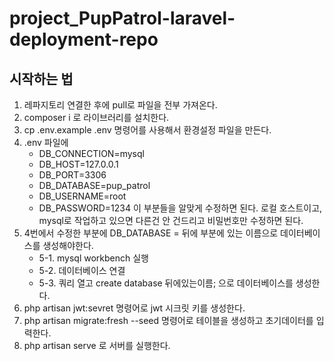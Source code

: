 # project_PupPatrol-laravel-deployment-repo
## 시작하는 법
1. 레파지토리 연결한 후에 pull로 파일을 전부 가져온다.
2. composer i 로 라이브러리를 설치한다.
3. cp .env.example .env     명령어를 사용해서 환경설정 파일을 만든다.
4. .env 파일에
    - DB_CONNECTION=mysql
    - DB_HOST=127.0.0.1
    - DB_PORT=3306
    - DB_DATABASE=pup_patrol
    - DB_USERNAME=root
    - DB_PASSWORD=1234
   이 부분들을 알맞게 수정하면 된다. 로컬 호스트이고, mysql로 작업하고 있으면 다른건 안 건드리고 비밀번호만 수정하면 된다.
5. 4번에서 수정한 부분에 DB_DATABASE = 뒤에 부분에 있는 이름으로 데이터베이스를 생성해야한다.
   - 5-1. mysql workbench 실행
   - 5-2. 데이터베이스 연결
   - 5-3. 쿼리 열고 create database 뒤에있는이름; 으로 데이터베이스를 생성한다.
6. php artisan jwt:sevret     명령어로 jwt 시크릿 키를 생성한다.
7. php artisan migrate:fresh --seed     명령어로 테이블을 생성하고 초기데이터를 입력한다.
8. php artisan serve 로 서버를 실행한다.
